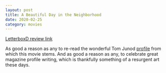 ```yaml
---
layout: post
title: A Beautiful Day in the Neighborhood
date: 2020-02-25
category: movies
---
```

 
[LetterboxD review link](https://letterboxd.com/samarthbhaskar/film/a-beautiful-day-in-the-neighborhood/)

As good a reason as any to re-read the wonderful Tom Junod <a href="https://www.esquire.com/entertainment/tv/a27134/can-you-say-hero-esq1198/">profile</a> from which this movie stems. And as good a reason as any, to celebrate great magazine profile writing, which is thankfully something of a resurgent art these days. 